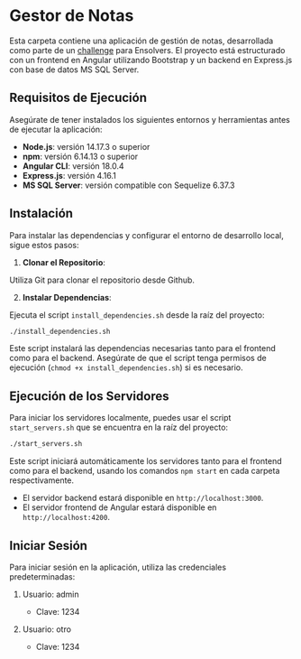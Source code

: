 # Gestor de Notas

Esta carpeta contiene una aplicación de gestión de notas, desarrollada como parte de un [challenge](./CHALLENGE.md) para Ensolvers. El proyecto está estructurado con un frontend en Angular utilizando Bootstrap y un backend en Express.js con base de datos MS SQL Server.

## Requisitos de Ejecución

Asegúrate de tener instalados los siguientes entornos y herramientas antes de ejecutar la aplicación:

- **Node.js**: versión 14.17.3 o superior
- **npm**: versión 6.14.13 o superior
- **Angular CLI**: versión 18.0.4
- **Express.js**: versión 4.16.1
- **MS SQL Server**: versión compatible con Sequelize 6.37.3

## Instalación

Para instalar las dependencias y configurar el entorno de desarrollo local, sigue estos pasos:

1. **Clonar el Repositorio**:

Utiliza Git para clonar el repositorio desde Github.


2. **Instalar Dependencias**:

Ejecuta el script `install_dependencies.sh` desde la raíz del proyecto:

```bash
./install_dependencies.sh
```

Este script instalará las dependencias necesarias tanto para el frontend como para el backend. Asegúrate de que el script tenga permisos de ejecución (`chmod +x install_dependencies.sh`) si es necesario.

## Ejecución de los Servidores

Para iniciar los servidores localmente, puedes usar el script `start_servers.sh` que se encuentra en la raíz del proyecto:

```bash
./start_servers.sh
```

Este script iniciará automáticamente los servidores tanto para el frontend como para el backend, usando los comandos `npm start` en cada carpeta respectivamente.

- El servidor backend estará disponible en `http://localhost:3000`.
- El servidor frontend de Angular estará disponible en `http://localhost:4200`.

## Iniciar Sesión

Para iniciar sesión en la aplicación, utiliza las credenciales predeterminadas:

1. Usuario: admin
   - Clave: 1234

2. Usuario: otro
   - Clave: 1234